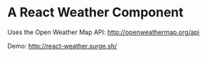 # A React Weather Component

Uses the Open Weather Map API: http://openweathermap.org/api

Demo: http://react-weather.surge.sh/
